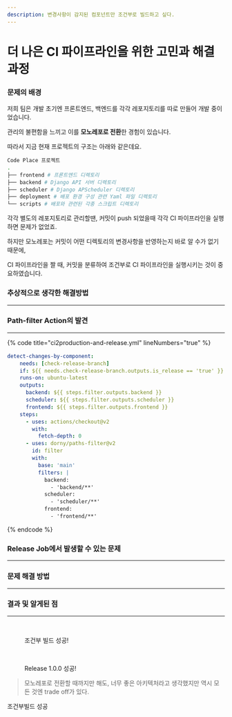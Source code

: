 ```yaml
---
description: 변경사항이 감지된 컴포넌트만 조건부로 빌드하고 싶다.
---
```


# 더 나은 CI 파이프라인을 위한 고민과 해결 과정

### 문제의 배경

저희 팀은 개발 초기엔 프론트엔드, 백엔드를 각각 레포지토리를 따로 만들어 개발 중이었습니다.

관리의 불편함을 느끼고 이를 **모노레포로 전환**한 경험이 있습니다.

따라서 지금 현재 프로젝트의 구조는 아래와 같은데요.

```sh
Code Place 프로젝트
.
├── frontend # 프론트엔드 디렉토리
├── backend # Django API 서버 디렉토리
├── scheduler # Django APScheduler 디렉토리
├── deployment # 배포 환경 구성 관련 Yaml 파일 디렉토리
└── scripts # 배포와 관련된 각종 스크립트 디렉토리
```

각각 별도의 레포지토리로 관리할땐, 커밋이 push 되었을때 각각 CI 파이프라인을 실행하면 문제가 없었죠.

하지만 모노레포는 커밋이 어떤 디렉토리의 변경사항을 반영하는지 바로 알 수가 없기 때문에,

CI 파이프라인을 짤 때, 커밋을 분류하여 조건부로 CI 파이프라인을 실행시키는 것이 중요하였습니다.

### 추상적으로 생각한 해결방법

***





### Path-filter Action의 발견

***

{% code title="ci2production-and-release.yml" lineNumbers="true" %}
```yaml
detect-changes-by-component:
    needs: [check-release-branch]
    if: ${{ needs.check-release-branch.outputs.is_release == 'true' }}
    runs-on: ubuntu-latest
    outputs:
      backend: ${{ steps.filter.outputs.backend }}
      scheduler: ${{ steps.filter.outputs.scheduler }}
      frontend: ${{ steps.filter.outputs.frontend }}
    steps:
      - uses: actions/checkout@v2
        with:
          fetch-depth: 0
      - uses: dorny/paths-filter@v2
        id: filter
        with:
          base: 'main'
          filters: |
            backend:
              - 'backend/**'
            scheduler:
              - 'scheduler/**'
            frontend:
              - 'frontend/**'
```
{% endcode %}

### Release Job에서 발생할 수 있는 문제

***





### 문제 해결 방법

***



### 결과 및 알게된 점

***

<figure><img src="../../.gitbook/assets/스크린샷 2024-10-02 오후 4.01.21.png" alt="" width="375"><figcaption><p>조건부 빌드 성공!</p></figcaption></figure>

<figure><img src="../../.gitbook/assets/스크린샷 2024-10-02 오후 3.54.09.png" alt=""><figcaption><p>Release 1.0.0 성공!</p></figcaption></figure>

> 모노레포로 전환할 때까지만 해도, 너무 좋은 아키텍처라고 생각했지만 역시 모든 것엔 trade off가 있다.

조건부빌드 성공
